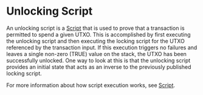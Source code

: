 # Unlocking Script

An unlocking script is a [Script](/protocol/blockchain/script) that is used to prove that a transaction is permitted to spend a given UTXO.
This is accomplished by first executing the unlocking script and then executing the locking script for the UTXO referenced by the transaction input.
If this execution triggers no failures and leaves a single non-zero (TRUE) value on the stack, the UTXO has been successfully unlocked.
One way to look at this is that the unlocking script provides an initial state that acts as an inverse to the previously published locking script.

For more information about how script execution works, see [Script](/protocol/blockchain/script).